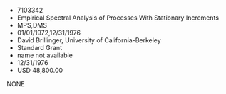 * 7103342
* Empirical Spectral Analysis of Processes With Stationary    Increments
* MPS,DMS
* 01/01/1972,12/31/1976
* David Brillinger, University of California-Berkeley
* Standard Grant
*   name not available
* 12/31/1976
* USD 48,800.00

NONE